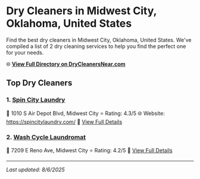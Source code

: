 # Dry Cleaners in Midwest City, Oklahoma, United States

Find the best dry cleaners in Midwest City, Oklahoma, United States. We've compiled a list of 2 dry cleaning services to help you find the perfect one for your needs.

🌐 **[View Full Directory on DryCleanersNear.com](https://drycleanersnear.com/city/US/Oklahoma/Midwest%20City)**

## Top Dry Cleaners

### 1. [Spin City Laundry](https://drycleanersnear.com/dryCleaner/687d9f4c7c4eddf67e47eb3e/spin-city-laundry)
📍 1010 S Air Depot Blvd, Midwest City
⭐ Rating: 4.3/5
🌐 Website: https://spincitylaundry.com/
🔗 [View Full Details](https://drycleanersnear.com/dryCleaner/687d9f4c7c4eddf67e47eb3e/spin-city-laundry)

### 2. [Wash Cycle Laundromat](https://drycleanersnear.com/dryCleaner/687d9f8a7c4eddf67e47ed3f/wash-cycle-laundromat)
📍 7209 E Reno Ave, Midwest City
⭐ Rating: 4.2/5
🔗 [View Full Details](https://drycleanersnear.com/dryCleaner/687d9f8a7c4eddf67e47ed3f/wash-cycle-laundromat)


---

*Last updated: 8/6/2025*
